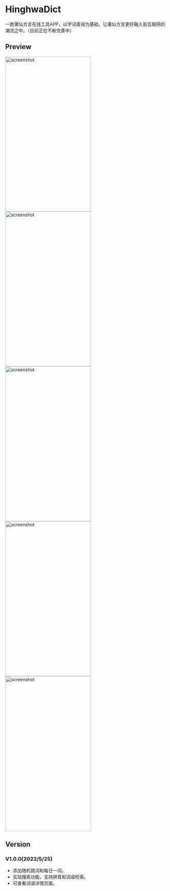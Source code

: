 # HinghwaDict
一款莆仙方言在线工具APP，以字词查询为基础，让莆仙方言更好融入到互联网的潮流之中。（目前正在不断完善中）

## Preview

<img src="https://user-images.githubusercontent.com/58599953/170109138-a2b21d5c-d68d-4cee-bfd3-12ea967a40c1.png" alt="screenshot" title="screenshot" width="270" height="486" />  <img src="https://user-images.githubusercontent.com/58599953/170109481-9e6e0a56-b2b2-4acf-a738-55d27cf3f7a6.png" alt="screenshot" title="screenshot" width="270" height="486" />
<img src="https://user-images.githubusercontent.com/58599953/170109925-625208b5-3ce2-4ceb-940a-3c6d6e26b01a.png" alt="screenshot" title="screenshot" width="270" height="486" />  <img src="https://user-images.githubusercontent.com/58599953/170110114-a01752f2-17fd-4542-9323-492bce1baf30.png" alt="screenshot" title="screenshot" width="270" height="486" />
<img src="https://user-images.githubusercontent.com/58599953/170110349-26a6c2ed-661f-4a38-b384-fcb3d8a9105b.png" alt="screenshot" title="screenshot" width="270" height="486" />

## Version

### V1.0.0(2022/5/25)
- 添加随机跳词和每日一词。
- 实现搜索功能，支持拼音和词语检索。
- 可查看词语详情页面。